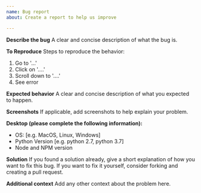 ```yaml
---
name: Bug report
about: Create a report to help us improve

---
```


**Describe the bug**
A clear and concise description of what the bug is.

**To Reproduce**
Steps to reproduce the behavior:
1. Go to '...'
2. Click on '....'
3. Scroll down to '....'
4. See error

**Expected behavior**
A clear and concise description of what you expected to happen.

**Screenshots**
If applicable, add screenshots to help explain your problem.

**Desktop (please complete the following information):**
 - OS: [e.g. MacOS, Linux, Windows]
 - Python Version [e.g. python 2.7, python 3.7]
 - Node and NPM version

**Solution**
If you found a solution already, give a short explanation of how you want to fix this bug. If you want to fix it yourself, consider forking and creating a pull request.

**Additional context**
Add any other context about the problem here.

